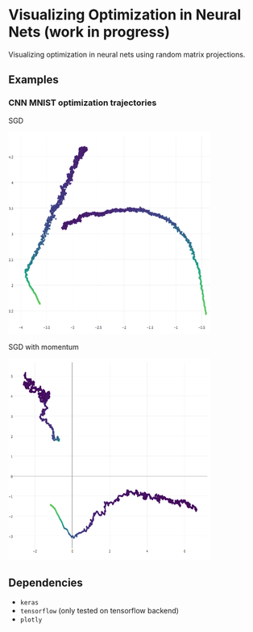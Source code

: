# Visualizing Optimization in Neural Nets (work in progress)

Visualizing optimization in neural nets using random matrix projections.

## Examples

### CNN MNIST optimization trajectories
SGD

<img src="img/mnist_sgd.png" width="400" height="400" />

SGD with momentum

<img src="img/mnist_momentum.png" width="400" height="400" />

## Dependencies
- `keras`
- `tensorflow` (only tested on tensorflow backend)
- `plotly`

